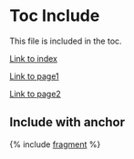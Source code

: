 # Toc Include

This file is included in the toc.

[Link to index](index.md)

[Link to page1](level1/page1.md)

[Link to page2](level1/level2/page2.md)

## Include with anchor

{% include [fragment](includes/fragments.md#section1) %}